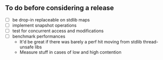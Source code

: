 ## To do before considering a release
- [ ] be drop-in replaceable on stdlib maps
- [ ] implement snapshot operations
- [ ] test for concurrent access and modifications
- [ ] benchmark performances
  - It'd be great if there was barely a perf hit moving from stdlib thread-unsafe libs
  - Measure stuff in cases of low and high contention
